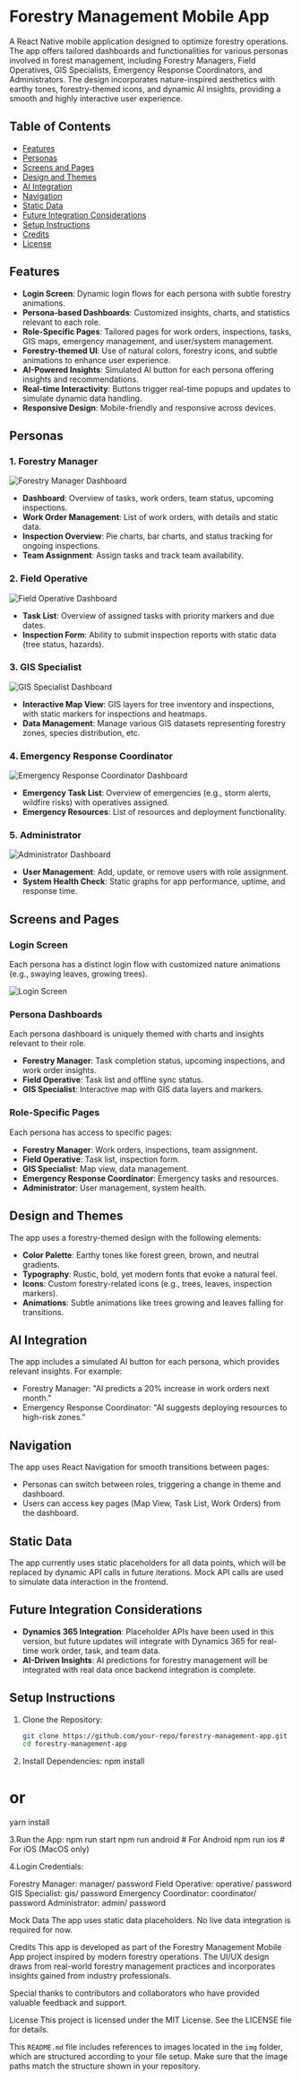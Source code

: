 # Forestry Management Mobile App

A React Native mobile application designed to optimize forestry operations. The app offers tailored dashboards and functionalities for various personas involved in forest management, including Forestry Managers, Field Operatives, GIS Specialists, Emergency Response Coordinators, and Administrators. The design incorporates nature-inspired aesthetics with earthy tones, forestry-themed icons, and dynamic AI insights, providing a smooth and highly interactive user experience.

## Table of Contents
- [Features](#features)
- [Personas](#personas)
- [Screens and Pages](#screens-and-pages)
- [Design and Themes](#design-and-themes)
- [AI Integration](#ai-integration)
- [Navigation](#navigation)
- [Static Data](#static-data)
- [Future Integration Considerations](#future-integration-considerations)
- [Setup Instructions](#setup-instructions)
- [Credits](#credits)
- [License](#license)

## Features
- **Login Screen**: Dynamic login flows for each persona with subtle forestry animations.
- **Persona-based Dashboards**: Customized insights, charts, and statistics relevant to each role.
- **Role-Specific Pages**: Tailored pages for work orders, inspections, tasks, GIS maps, emergency management, and user/system management.
- **Forestry-themed UI**: Use of natural colors, forestry icons, and subtle animations to enhance user experience.
- **AI-Powered Insights**: Simulated AI button for each persona offering insights and recommendations.
- **Real-time Interactivity**: Buttons trigger real-time popups and updates to simulate dynamic data handling.
- **Responsive Design**: Mobile-friendly and responsive across devices.

## Personas

### 1. Forestry Manager
![Forestry Manager Dashboard](img/manager_dashboard.jpg)
- **Dashboard**: Overview of tasks, work orders, team status, upcoming inspections.
- **Work Order Management**: List of work orders, with details and static data.
- **Inspection Overview**: Pie charts, bar charts, and status tracking for ongoing inspections.
- **Team Assignment**: Assign tasks and track team availability.

### 2. Field Operative
![Field Operative Dashboard](img/operative_dashboard.jpg)
- **Task List**: Overview of assigned tasks with priority markers and due dates.
- **Inspection Form**: Ability to submit inspection reports with static data (tree status, hazards).

### 3. GIS Specialist
![GIS Specialist Dashboard](img/gis_dashboard.jpg)
- **Interactive Map View**: GIS layers for tree inventory and inspections, with static markers for inspections and heatmaps.
- **Data Management**: Manage various GIS datasets representing forestry zones, species distribution, etc.

### 4. Emergency Response Coordinator
![Emergency Response Coordinator Dashboard](img/emergency_dashboard.jpg)
- **Emergency Task List**: Overview of emergencies (e.g., storm alerts, wildfire risks) with operatives assigned.
- **Emergency Resources**: List of resources and deployment functionality.

### 5. Administrator
![Administrator Dashboard](img/admin_dashboard.jpg)
- **User Management**: Add, update, or remove users with role assignment.
- **System Health Check**: Static graphs for app performance, uptime, and response time.

## Screens and Pages

### Login Screen
Each persona has a distinct login flow with customized nature animations (e.g., swaying leaves, growing trees).

![Login Screen](img/login.jpg)

### Persona Dashboards
Each persona dashboard is uniquely themed with charts and insights relevant to their role.

- **Forestry Manager**: Task completion status, upcoming inspections, and work order insights.
- **Field Operative**: Task list and offline sync status.
- **GIS Specialist**: Interactive map with GIS data layers and markers.

### Role-Specific Pages
Each persona has access to specific pages:
- **Forestry Manager**: Work orders, inspections, team assignment.
- **Field Operative**: Task list, inspection form.
- **GIS Specialist**: Map view, data management.
- **Emergency Response Coordinator**: Emergency tasks and resources.
- **Administrator**: User management, system health.

## Design and Themes

The app uses a forestry-themed design with the following elements:
- **Color Palette**: Earthy tones like forest green, brown, and neutral gradients.
- **Typography**: Rustic, bold, yet modern fonts that evoke a natural feel.
- **Icons**: Custom forestry-related icons (e.g., trees, leaves, inspection markers).
- **Animations**: Subtle animations like trees growing and leaves falling for transitions.

## AI Integration

The app includes a simulated AI button for each persona, which provides relevant insights. For example:
- Forestry Manager: "AI predicts a 20% increase in work orders next month."
- Emergency Response Coordinator: "AI suggests deploying resources to high-risk zones."

## Navigation

The app uses React Navigation for smooth transitions between pages:
- Personas can switch between roles, triggering a change in theme and dashboard.
- Users can access key pages (Map View, Task List, Work Orders) from the dashboard.

## Static Data

The app currently uses static placeholders for all data points, which will be replaced by dynamic API calls in future iterations. Mock API calls are used to simulate data interaction in the frontend.

## Future Integration Considerations
- **Dynamics 365 Integration**: Placeholder APIs have been used in this version, but future updates will integrate with Dynamics 365 for real-time work order, task, and team data.
- **AI-Driven Insights**: AI predictions for forestry management will be integrated with real data once backend integration is complete.

## Setup Instructions

1. Clone the Repository:
   ```bash
   git clone https://github.com/your-repo/forestry-management-app.git
   cd forestry-management-app
2. Install Dependencies:
npm install
# or
yarn install

3.Run the App:
npm run start
npm run android   # For Android
npm run ios       # For iOS (MacOS only)

4.Login Credentials:

Forestry Manager: manager/ password
Field Operative: operative/ password
GIS Specialist: gis/ password
Emergency Coordinator: coordinator/ password
Administrator: admin/ password

Mock Data
The app uses static data placeholders. No live data integration is required for now.

Credits
This app is developed as part of the Forestry Management Mobile App project inspired by modern forestry operations. The UI/UX design draws from real-world forestry management practices and incorporates insights gained from industry professionals.

Special thanks to contributors and collaborators who have provided valuable feedback and support.

License
This project is licensed under the MIT License. See the LICENSE file for details.


This `README.md` file includes references to images located in the `img` folder, which are structured according to your file setup. Make sure that the image paths match the structure shown in your repository.
